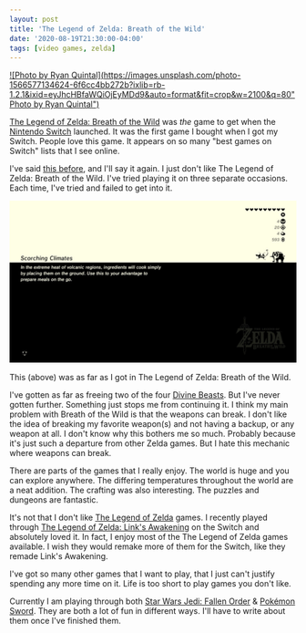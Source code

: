 ```yaml
---
layout: post
title: 'The Legend of Zelda: Breath of the Wild'
date: '2020-08-19T21:30:00-04:00'
tags: [video games, zelda]
---
```


[![Photo by Ryan Quintal](https://images.unsplash.com/photo-1566577134624-6f6cc4bb272b?ixlib=rb-1.2.1&ixid=eyJhcHBfaWQiOjEyMDd9&auto=format&fit=crop&w=2100&q=80"Photo by Ryan Quintal")](https://unsplash.com/photos/s7PhRjUJNeA)

[The Legend of Zelda: Breath of the Wild](https://en.wikipedia.org/wiki/The_Legend_of_Zelda:_Breath_of_the_Wild) was _the_ game to get when the [Nintendo Switch](https://en.wikipedia.org/wiki/Nintendo_Switch) launched. It was the first game I bought when I got my Switch. People love this game. It appears on so many "best games on Switch" lists that I see online. 

I've said [this before](https://twitter.com/rwgrier/status/1265435231240302592?s=20), and I'll say it again. I just don't like The Legend of Zelda: Breath of the Wild. I've tried playing it on three separate occasions. Each time, I've tried and failed to get into it. 

![As far as I got in The Legend of Zelda: Breath of the Wild](/public/zelda/zelda-botw.jpg)

This (above) was as far as I got in The Legend of Zelda: Breath of the Wild.

I've gotten as far as freeing two of the four [Divine Beasts](https://zelda.fandom.com/wiki/Divine_Beast). But I've never gotten further. Something just stops me from continuing it. I think my main problem with Breath of the Wild is that the weapons can break. I don't like the idea of breaking my favorite weapon(s) and not having a backup, or any weapon at all. I don't know why this bothers me so much. Probably because it's just such a departure from other Zelda games. But I hate this mechanic where weapons can break.

There are parts of the games that I really enjoy. The world is huge and you can explore anywhere. The differing temperatures throughout the world are a neat addition. The crafting was also interesting. The puzzles and dungeons are fantastic. 

It's not that I don't like [The Legend of Zelda](https://en.wikipedia.org/wiki/The_Legend_of_Zelda) games. I recently played through [The Legend of Zelda: Link's Awakening](https://en.wikipedia.org/wiki/The_Legend_of_Zelda:_Link%27s_Awakening_(2019_video_game)) on the Switch and absolutely loved it. In fact, I enjoy most of the The Legend of Zelda games available. I wish they would remake more of them for the Switch, like they remade Link's Awakening. 

I've got so many other games that I want to play, that I just can't justify spending any more time on it. Life is too short to play games you don't like. 

Currently I am playing through both [Star Wars Jedi: Fallen Order](https://en.wikipedia.org/wiki/Star_Wars_Jedi:_Fallen_Order) & [Pokémon Sword](https://en.wikipedia.org/wiki/Pokémon_Sword_and_Shield). They are both a lot of fun in different ways. I'll have to write about them once I've finished them. 